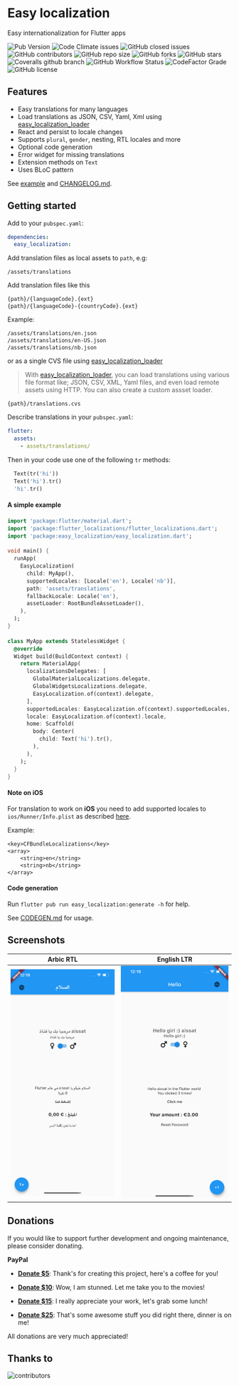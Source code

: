 # Easy localization

Easy internationalization for Flutter apps

![Pub Version](https://img.shields.io/pub/v/easy_localization?style=flat-square)
![Code Climate issues](https://img.shields.io/github/issues/aissat/easy_localization?style=flat-square)
![GitHub closed issues](https://img.shields.io/github/issues-closed/aissat/easy_localization?style=flat-square)
![GitHub contributors](https://img.shields.io/github/contributors/aissat/easy_localization?style=flat-square)
![GitHub repo size](https://img.shields.io/github/repo-size/aissat/easy_localization?style=flat-square)
![GitHub forks](https://img.shields.io/github/forks/aissat/easy_localization?style=flat-square)
![GitHub stars](https://img.shields.io/github/stars/aissat/easy_localization?style=flat-square)
![Coveralls github branch](https://img.shields.io/coveralls/github/aissat/easy_localization/dev?style=flat-square)
![GitHub Workflow Status](https://img.shields.io/github/workflow/status/aissat/easy_localization/Flutter%20Tester?longCache=true&style=flat-square&logo=github)
![CodeFactor Grade](https://img.shields.io/codefactor/grade/github/aissat/easy_localization?style=flat-square)
![GitHub license](https://img.shields.io/github/license/aissat/easy_localization?style=flat-square)

## Features

- Easy translations for many languages
- Load translations as JSON, CSV, Yaml, Xml using [easy\_localization\_loader](https://github.com/aissat/easy_localization_loader)
- React and persist to locale changes
- Supports `plural`, `gender`, nesting, RTL locales and more
- Optional code generation
- Error widget for missing translations
- Extension methods on `Text`
- Uses BLoC pattern

See [example](example) and [CHANGELOG.md](CHANGELOG.md).

## Getting started

Add to your `pubspec.yaml`:

```yaml
dependencies:
  easy_localization:

```

Add translation files as local assets to `path`, e.g:

```
/assets/translations
```

Add translation files like this

```
{path}/{languageCode}.{ext}
{path}/{languageCode}-{countryCode}.{ext}
```

Example:

```
/assets/translations/en.json
/assets/translations/en-US.json
/assets/translations/nb.json
```

or as a single CVS file using [easy_localization_loader](https://github.com/aissat/easy_localization_loader)

> With [easy_localization_loader](https://github.com/aissat/easy_localization_loader), you can load translations using various file format like; JSON, CSV, XML, Yaml files, and even load remote assets using HTTP. You can also create a custom assset loader.

```
{path}/translations.cvs
```

Describe translations in your `pubspec.yaml`:

```yaml
flutter:
  assets:
    - assets/translations/
```

Then in your code use one of the following `tr` methods:

```dart
  Text(tr('hi'))
  Text('hi').tr()
  'hi'.tr()
```

#### A simple example

```dart
import 'package:flutter/material.dart';
import 'package:flutter_localizations/flutter_localizations.dart';
import 'package:easy_localization/easy_localization.dart';

void main() {
  runApp(
    EasyLocalization(
      child: MyApp(),
      supportedLocales: [Locale('en'), Locale('nb')],
      path: 'assets/translations',
      fallbackLocale: Locale('en'),
      assetLoader: RootBundleAssetLoader(),
    ),
  );
}

class MyApp extends StatelessWidget {
  @override
  Widget build(BuildContext context) {
    return MaterialApp(
      localizationsDelegates: [
        GlobalMaterialLocalizations.delegate,
        GlobalWidgetsLocalizations.delegate,
        EasyLocalization.of(context).delegate,
      ],
      supportedLocales: EasyLocalization.of(context).supportedLocales,
      locale: EasyLocalization.of(context).locale,
      home: Scaffold(
        body: Center(
          child: Text('hi').tr(),
        ),
      ),
    );
  }
}
```

#### Note on **iOS**

For translation to work on **iOS** you need to add supported locales to 
`ios/Runner/Info.plist` as described [here](https://flutter.dev/docs/development/accessibility-and-localization/internationalization#specifying-supportedlocales).

Example:

```
<key>CFBundleLocalizations</key>
<array>
	<string>en</string>
	<string>nb</string>
</array>
```

#### Code generation

Run `flutter pub run easy_localization:generate -h` for help.

See [CODEGEN.md](CODEGEN.md) for usage.

## Screenshots

 Arbic RTL | English LTR
--- | ---
![](https://raw.githubusercontent.com/aissat/easy_localization/master/screenshots/Screenshot_ar.png)|![](https://raw.githubusercontent.com/aissat/easy_localization/master/screenshots/Screenshot_en.png)

## Donations

If you would like to support further development and ongoing maintenance, please consider donating.

**PayPal**

- **[Donate $5](https://paypal.me/aissatabdelwahab/5)**:
  Thank's for creating this project, here's a coffee for you!

- **[Donate $10](https://paypal.me/aissatabdelwahab/10)**:
  Wow, I am stunned. Let me take you to the movies!

- **[Donate $15](https://paypal.me/aissatabdelwahab/15)**:
  I really appreciate your work, let's grab some lunch!

- **[Donate $25](https://paypal.me/aissatabdelwahab/25)**:
  That's some awesome stuff you did right there, dinner is on me!

All donations are very much appreciated!

## Thanks to

![contributors](https://contributors-img.firebaseapp.com/image?repo=aissat/easy_localization)
<a href="https://github.com/aissat/easy_localization/graphs/contributors"></a>
